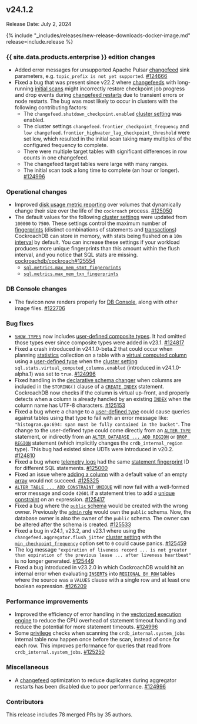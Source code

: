 ## v24.1.2

Release Date: July 2, 2024

{% include "_includes/releases/new-release-downloads-docker-image.md" release=include.release %}

<h3 id="v24-1-2-{{-site.data.products.enterprise-}}-edition-changes">{{ site.data.products.enterprise }} edition changes</h3>

- Added error messages for unsupported Apache Pulsar [changefeed](/docs/v24.1/create-changefeed.md) sink parameters, e.g. `topic_prefix is not yet supported`. [#124666][#124666]
- Fixed a bug that was present since v22.2 where [changefeeds](/docs/v24.1/change-data-capture-overview.md) with long-running [initial scans](/docs/v24.1/create-changefeed.md#initial-scan) might incorrectly restore checkpoint job progress and drop events during [changefeed restarts](/docs/v24.1/changefeed-messages.md#duplicate-messages) due to transient errors or node restarts. The bug was most likely to occur in clusters with the following contributing factors:
    - The `changefeed.shutdown_checkpoint.enabled` [cluster setting](/docs/v24.1/cluster-settings.md) was enabled.
    - The cluster settings `changefeed.frontier_checkpoint_frequency` and `low changefeed.frontier_highwater_lag_checkpoint_threshold` were set low, which resulted in the initial scan taking many multiples of the configured frequency to complete.
    - There were multiple target tables with significant differences in row counts in one changefeed.
    - The changefeed target tables were large with many ranges.
    - The initial scan took a long time to complete (an hour or longer). [#124996][#124996]

<h3 id="v24-1-2-operational-changes">Operational changes</h3>

- Improved [disk usage metric reporting](/docs/v24.1/ui-cluster-overview-page.md#capacity-metrics) over volumes that dynamically change their size over the life of the `cockroach` process. [#125050][#125050]
- The default values for the following [cluster settings](/docs/v24.1/cluster-settings.md) were updated from `100000` to `7500`. These settings control the maximum number of [fingerprints](/docs/v24.1/ui-statements-page.md#sql-statement-fingerprints) (distinct combinations of statements and [transactions](/docs/v24.1/transactions.md)) CockroachDB can store in memory, with stats being flushed on a `10m` [interval](/docs/v24.1/interval.md) by default. You can increase these settings if your workload produces more unique fingerprints than this amount within the flush interval, and you notice that SQL stats are missing. [cockroachdb/cockroach#125554][#125554]
  - [`sql.metrics.max_mem_stmt_fingerprints`](/docs/v24.1/cluster-settings.md#setting-sql-metrics-max-mem-stmt-fingerprints)
  - [`sql.metrics.max_mem_txn_fingerprints`](/docs/v24.1/cluster-settings.md#setting-sql-metrics-max-mem-txn-fingerprints)

<h3 id="v24-1-2-db-console-changes">DB Console changes</h3>

- The favicon now renders properly for [DB Console](/docs/v24.1/ui-overview.md), along with other image files. [#122706][#122706]

<h3 id="v24-1-2-bug-fixes">Bug fixes</h3>

- [`SHOW TYPES`](/docs/v24.1/show-types.md) now includes [user-defined composite types](/docs/v24.1/create-type.md#create-a-composite-data-type). It had omitted those types ever since composite types were added in v23.1. [#124817][#124817]
- Fixed a crash introduced in v24.1.0-beta.2 that could occur when planning [statistics](/docs/v24.1/cost-based-optimizer.md#table-statistics) collection on a table with a [virtual computed column](/docs/v24.1/computed-columns.md) using a [user-defined type](/docs/v24.1/create-type.md) when the [cluster setting](/docs/v24.1/cluster-settings.md#setting-sql-stats-virtual-computed-columns-enabled) `sql.stats.virtual_computed_columns.enabled` (introduced in v24.1.0-alpha.1) was set to `true`. [#124996][#124996]
- Fixed handling in the [declarative schema changer](/docs/v24.1/online-schema-changes.md#declarative-schema-changer) when columns are included in the `STORING()` clause of a [`CREATE INDEX`](/docs/v24.1/create-index.md) statement. CockroachDB now checks if the column is virtual up-front, and properly detects when a column is already handled by an existing [`INDEX`](/docs/v24.1/indexes.md) when the column name has UTF-8 characters. [#125153][#125153]
- Fixed a bug where a change to a [user-defined type](/docs/v24.1/create-type.md) could cause queries against tables using that type to fail with an error message like: `"histogram.go:694: span must be fully contained in the bucket"`. The change to the user-defined type could come directly from an [`ALTER TYPE`](/docs/v24.1/alter-type.md) statement, or indirectly from an [`ALTER DATABASE ... ADD REGION`](/docs/v24.1/alter-database.md#add-region) or [`DROP REGION`](/docs/v24.1/alter-database.md#drop-region) statement (which implicitly changes the `crdb_internal_region` type). This bug had existed since UDTs were introduced in v20.2. [#124810][#124810]
- Fixed a bug where [telemetry logs](/docs/v24.1/logging.md#telemetry) had the same [statement fingerprint](/docs/v24.1/ui-statements-page.md#sql-statement-fingerprints) ID for different SQL statements. [#125000][#125000]
- Fixed an issue where [adding a column](/docs/v24.1/alter-table.md#add-column) with a default value of an empty [array](/docs/v24.1/array.md) would not succeed. [#125325][#125325]
- [`ALTER TABLE ... ADD CONSTRAINT UNIQUE`](/docs/v24.1/alter-table.md) will now fail with a well-formed error message and code `42601` if a statement tries to add a [unique constraint](/docs/v24.1/unique.md) on an expression. [#125417][#125417]
- Fixed a bug where the [`public` schema](/docs/v24.1/schema-design-overview.md#schemas) would be created with the wrong owner. Previously the [`admin` role](https://www.cockroachlabs.com/docs/v24.1/security-reference/authorization#roles) would own the `public` schema. Now, the database owner is also the owner of the `public` schema. The owner can be altered after the schema is created. [#125533][#125533]
- Fixed a bug in v24.1, v23.2, and v23.1 where using the `changefeed.aggregator.flush_jitter` [cluster setting](/docs/v24.1/cluster-settings.md#setting-changefeed-aggregator-flush-jitter) with the [`min_checkpoint_frequency`](/docs/v24.1/create-changefeed.md#min-checkpoint-frequency) option set to `0` could cause panics. [#125459][#125459]
- The log message `"expiration of liveness record ... is not greater than expiration of the previous lease ... after liveness heartbeat"` is no longer generated. [#125449][#125449]
- Fixed a bug introduced in v23.2.0 in which CockroachDB would hit an internal error when evaluating [`INSERT`s](/docs/v24.1/insert.md) into [`REGIONAL BY ROW`](/docs/v24.1/table-localities.md#regional-by-row-tables) tables where the source was a `VALUES` clause with a single row and at least one boolean expression. [#126209][#126209]

<h3 id="v24-1-2-performance-improvements">Performance improvements</h3>

- Improved the efficiency of error handling in the [vectorized execution engine](/docs/v24.1/vectorized-execution.md) to reduce the CPU overhead of statement timeout handling and reduce the potential for more statement timeouts. [#124996][#124996]
- Some [privilege](https://www.cockroachlabs.com/docs/v24.1/security-reference/authorization#managing-privileges) checks when scanning the `crdb_internal.system_jobs` internal table now happen once before the scan, instead of once for each row. This improves performance for queries that read from `crdb_internal.system_jobs`. [#125250][#125250]

<h3 id="v24-1-2-miscellaneous">Miscellaneous</h3>

- A [changefeed](/docs/v24.1/create-changefeed.md) optimization to reduce duplicates during aggregator restarts has been disabled due to poor performance. [#124996][#124996]

<div class="release-note-contributors" markdown="1">

<h3 id="v24-1-2-contributors">Contributors</h3>

This release includes 78 merged PRs by 35 authors.

</div>

[#122706]: https://github.com/cockroachdb/cockroach/pull/122706
[#124666]: https://github.com/cockroachdb/cockroach/pull/124666
[#124801]: https://github.com/cockroachdb/cockroach/pull/124801
[#124810]: https://github.com/cockroachdb/cockroach/pull/124810
[#124817]: https://github.com/cockroachdb/cockroach/pull/124817
[#124996]: https://github.com/cockroachdb/cockroach/pull/124996
[#125000]: https://github.com/cockroachdb/cockroach/pull/125000
[#125050]: https://github.com/cockroachdb/cockroach/pull/125050
[#125153]: https://github.com/cockroachdb/cockroach/pull/125153
[#125250]: https://github.com/cockroachdb/cockroach/pull/125250
[#125325]: https://github.com/cockroachdb/cockroach/pull/125325
[#125417]: https://github.com/cockroachdb/cockroach/pull/125417
[#125449]: https://github.com/cockroachdb/cockroach/pull/125449
[#125459]: https://github.com/cockroachdb/cockroach/pull/125459
[#125522]: https://github.com/cockroachdb/cockroach/pull/125522
[#125533]: https://github.com/cockroachdb/cockroach/pull/125533
[#125554]: https://github.com/cockroachdb/cockroach/pull/125554
[#126209]: https://github.com/cockroachdb/cockroach/pull/126209

